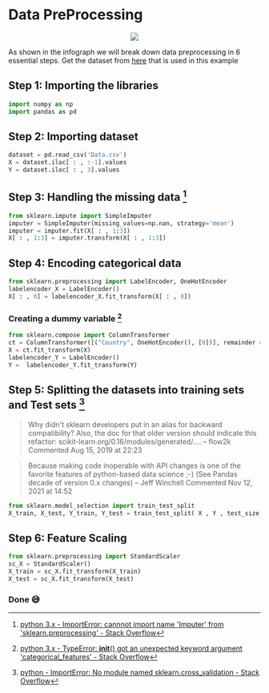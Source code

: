 # Data PreProcessing
<p align="center">
  <img src="../Info-graphs/Day%201.jpg">
</p>

As shown in the infograph we will break down data preprocessing in 6 essential steps.
Get the dataset from [here](https://github.com/Avik-Jain/100-Days-Of-ML-Code/tree/master/datasets) that is used in this example

## Step 1: Importing the libraries
```Python
import numpy as np
import pandas as pd
```
## Step 2: Importing dataset
```python
dataset = pd.read_csv('Data.csv')
X = dataset.iloc[ : , :-1].values
Y = dataset.iloc[ : , 3].values
```
## Step 3: Handling the missing data [^SimpleImputer]

[^SimpleImputer]: [python 3.x - ImportError: cannnot import name 'Imputer' from 'sklearn.preprocessing' - Stack Overflow](https://stackoverflow.com/questions/59439096/importerror-cannnot-import-name-imputer-from-sklearn-preprocessing)

```python
from sklearn.impute import SimpleImputer
imputer = SimpleImputer(missing_values=np.nan, strategy='mean')
imputer = imputer.fit(X[ : , 1:3])
X[ : , 1:3] = imputer.transform(X[ : , 1:3])
```
## Step 4: Encoding categorical data
```python
from sklearn.preprocessing import LabelEncoder, OneHotEncoder
labelencoder_X = LabelEncoder()
X[ : , 0] = labelencoder_X.fit_transform(X[ : , 0])
```
### Creating a dummy variable [^ColumnTransformer]

[^ColumnTransformer]: [python 3.x - TypeError: __init__() got an unexpected keyword argument 'categorical_features' - Stack Overflow](https://stackoverflow.com/questions/59476165/typeerror-init-got-an-unexpected-keyword-argument-categorical-features)

```python
from sklearn.compose import ColumnTransformer
ct = ColumnTransformer([("Country", OneHotEncoder(), [0])], remainder = 'passthrough')
X = ct.fit_transform(X)
labelencoder_Y = LabelEncoder()
Y =  labelencoder_Y.fit_transform(Y)
```
## Step 5: Splitting the datasets into training sets and Test sets [^model_selection]

[^model_selection]: [python - ImportError: No module named sklearn.cross_validation - Stack Overflow](https://stackoverflow.com/questions/30667525/importerror-no-module-named-sklearn-cross-validation)

> Why didn't sklearn developers put in an alias for backward compatibility? Also, the doc for that older version should indicate this refactor: scikit-learn.org/0.16/modules/generated/….
> – flow2k
> Commented Aug 15, 2019 at 22:23

> Because making code inoperable with API changes is one of the favorite features of python-based data science ;-) (See Pandas decade of version 0.x changes)
> – Jeff Winchell
> Commented Nov 12, 2021 at 14:52

```python
from sklearn.model_selection import train_test_split
X_train, X_test, Y_train, Y_test = train_test_split( X , Y , test_size = 0.2, random_state = 0)
```

## Step 6: Feature Scaling
```python
from sklearn.preprocessing import StandardScaler
sc_X = StandardScaler()
X_train = sc_X.fit_transform(X_train)
X_test = sc_X.fit_transform(X_test)
```
### Done 😅
